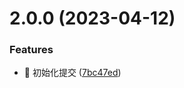 # 2.0.0 (2023-04-12)


### Features

* :rocket: 初始化提交 ([7bc47ed](http://gitlab.brinishness.eu.org:7580/root/brinishness/commit/7bc47edb35401e63eab6cfe0d5fe4b6e836d42b0))



